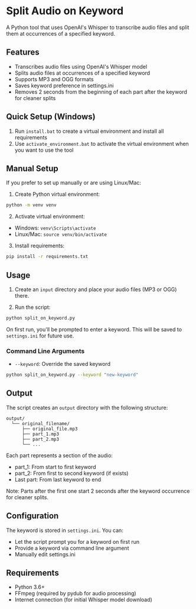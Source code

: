# Split Audio on Keyword

A Python tool that uses OpenAI's Whisper to transcribe audio files and split them at occurrences of a specified keyword.

## Features

- Transcribes audio files using OpenAI's Whisper model
- Splits audio files at occurrences of a specified keyword
- Supports MP3 and OGG formats
- Saves keyword preference in settings.ini
- Removes 2 seconds from the beginning of each part after the keyword for cleaner splits

## Quick Setup (Windows)

1. Run `install.bat` to create a virtual environment and install all requirements
2. Use `activate_environment.bat` to activate the virtual environment when you want to use the tool

## Manual Setup

If you prefer to set up manually or are using Linux/Mac:

1. Create Python virtual environment:

```bash
python -m venv venv
```

2. Activate virtual environment:

- Windows: `venv\Scripts\activate`
- Linux/Mac: `source venv/bin/activate`

3. Install requirements:

```bash
pip install -r requirements.txt
```

## Usage

1. Create an `input` directory and place your audio files (MP3 or OGG) there.

2. Run the script:

```bash
python split_on_keyword.py
```

On first run, you'll be prompted to enter a keyword. This will be saved to `settings.ini` for future use.

### Command Line Arguments

- `--keyword`: Override the saved keyword

```bash
python split_on_keyword.py --keyword "new-keyword"
```

## Output

The script creates an `output` directory with the following structure:

```
output/
  └── original_filename/
      ├── original_file.mp3
      ├── part_1.mp3
      ├── part_2.mp3
      └── ...
```

Each part represents a section of the audio:

- part_1: From start to first keyword
- part_2: From first to second keyword (if exists)
- Last part: From last keyword to end

Note: Parts after the first one start 2 seconds after the keyword occurrence for cleaner splits.

## Configuration

The keyword is stored in `settings.ini`. You can:

- Let the script prompt you for a keyword on first run
- Provide a keyword via command line argument
- Manually edit settings.ini

## Requirements

- Python 3.6+
- FFmpeg (required by pydub for audio processing)
- Internet connection (for initial Whisper model download)
